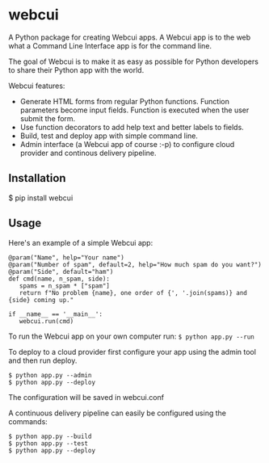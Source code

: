 # webcui

A Python package for creating Webcui apps. A Webcui app is to the web what a Command Line Interface app is for the command line.

The goal of Webcui is to make it as easy as possible for Python developers to share their Python app with the world.

Webcui features:
* Generate HTML forms from regular Python functions. Function parameters become input fields. Function is executed when the user submit the form.
* Use function decorators to add help text and better labels to fields.
* Build, test and deploy app with simple command line.
* Admin interface (a Webcui app of course :-p) to configure cloud provider and continous delivery pipeline.

## Installation
$ pip install webcui

## Usage

Here's an example of a simple Webcui app:
```
@param("Name", help="Your name")
@param("Number of spam", default=2, help="How much spam do you want?")
@param("Side", default="ham")
def cmd(name, n_spam, side):
   spams = n_spam * ["spam"]
   return f"No problem {name}, one order of {', '.join(spams)} and {side} coming up."

if __name__ == '__main__':
   webcui.run(cmd)
```

To run the Webcui app on your own computer run:
`$ python app.py --run`

To deploy to a cloud provider first configure your app using the admin tool and then run deploy.
```
$ python app.py --admin
$ python app.py --deploy
```
The configuration will be saved in webcui.conf

A continuous delivery pipeline can easily be configured using the commands:
```
$ python app.py --build
$ python app.py --test
$ python app.py --deploy
```
